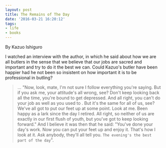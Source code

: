 ```yaml
---
layout: post
title: The Remains of The Day
date: '2016-03-21 16:20:12'
tags:
- life
- books
---
```


By Kazuo Ishiguro

I watched an interview with the author, in which he said about how we are all butlers in the sense that we believe that our jobs are sacred and important and try to do it the best we can. Could Kazuo's butler have been happier had he not been so insistent on how important it is to be professional in butling?   

>... "Now, look, mate, I'm not sure I follow everything you're saying. But if you ask me, your attitude's all wrong, see? Don't keep looking back all the time, you're bound to get depressed. And all right, you can't do your job as well as you used to . But it's the same for all of us, see? We've all got to put our feet up at some point. Look at me. Been happy as a lark since the day I retired. All right, so neither of us are exactly in our first flush of youth, but you've got to keep looking forward." And I believe it was then that he said: "You've done your day's work. Now you can put your feet up and enjoy it. That's how I look at it. Ask anybody, they'll all tell you. `The evening's the best part of the day`". 